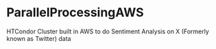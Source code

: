 # ParallelProcessingAWS
HTCondor Cluster built in AWS to do Sentiment Analysis on X (Formerly known as Twitter) data
